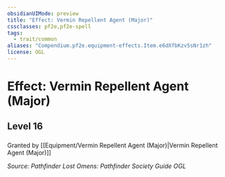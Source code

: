 ```yaml
---
obsidianUIMode: preview
title: "Effect: Vermin Repellent Agent (Major)"
cssclasses: pf2e,pf2e-spell
tags:
  - trait/common
aliases: "Compendium.pf2e.equipment-effects.Item.e6dXfbKzv5sNr1zh"
license: OGL
---
```

# Effect: Vermin Repellent Agent (Major)
## Level 16
### 






Granted by [[Equipment/Vermin Repellent Agent (Major)|Vermin Repellent Agent (Major)]]

*Source: Pathfinder Lost Omens: Pathfinder Society Guide*
*OGL*